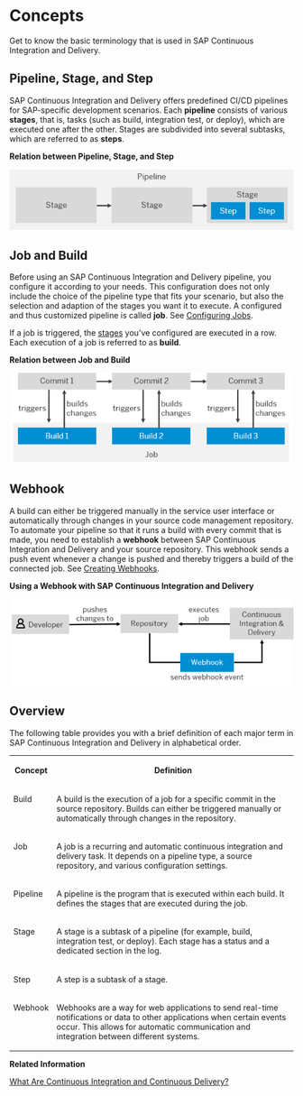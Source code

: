 <!-- loio707017c681aa4bc09d0279f08115dcae -->

# Concepts

Get to know the basic terminology that is used in SAP Continuous Integration and Delivery.



<a name="loio707017c681aa4bc09d0279f08115dcae__section_dxw_cp3_qnb"/>

## Pipeline, Stage, and Step

SAP Continuous Integration and Delivery offers predefined CI/CD pipelines for SAP-specific development scenarios. Each **pipeline** consists of various **stages**, that is, tasks \(such as build, integration test, or deploy\), which are executed one after the other. Stages are subdivided into several subtasks, which are referred to as **steps**.

  
  
**Relation between Pipeline, Stage, and Step**

![Relation between Pipeline, Stage, and Step](images/Pipeline_Stage_and_Step_3b45e12.png "Relation between Pipeline, Stage, and Step")



<a name="loio707017c681aa4bc09d0279f08115dcae__section_n1n_3dv_z1c"/>

## Job and Build

Before using an SAP Continuous Integration and Delivery pipeline, you configure it according to your needs. This configuration does not only include the choice of the pipeline type that fits your scenario, but also the selection and adaption of the stages you want it to execute. A configured and thus customized pipeline is called **job**. See [Configuring Jobs](configuring-jobs-e293286.md).

If a job is triggered, the [stages](concepts-707017c.md#loio707017c681aa4bc09d0279f08115dcae__section_dxw_cp3_qnb) you’ve configured are executed in a row. Each execution of a job is referred to as **build**.

  
  
**Relation between Job and Build**

![Relation between Job and Build](images/Job_and_Build_b9c7b89.png "Relation between Job and Build")



<a name="loio707017c681aa4bc09d0279f08115dcae__section_t3w_dp3_qnb"/>

## Webhook

A build can either be triggered manually in the service user interface or automatically through changes in your source code management repository. To automate your pipeline so that it runs a build with every commit that is made, you need to establish a **webhook** between SAP Continuous Integration and Delivery and your source repository. This webhook sends a push event whenever a change is pushed and thereby triggers a build of the connected job. See [Creating Webhooks](creating-webhooks-a273cff.md).

  
  
**Using a Webhook with SAP Continuous Integration and Delivery**

![Using a Webhook with SAP Continuous Integration and Delivery](images/Webhooks_e0bceaa.png "Using a Webhook with SAP Continuous Integration and Delivery")



<a name="loio707017c681aa4bc09d0279f08115dcae__section_mkc_hfv_z1c"/>

## Overview

The following table provides you with a brief definition of each major term in SAP Continuous Integration and Delivery in alphabetical order.


<table>
<tr>
<th valign="top">

Concept

</th>
<th valign="top">

Definition

</th>
</tr>
<tr>
<td valign="top">

Build

</td>
<td valign="top">

A build is the execution of a job for a specific commit in the source repository. Builds can either be triggered manually or automatically through changes in the repository.

</td>
</tr>
<tr>
<td valign="top">

Job

</td>
<td valign="top">

A job is a recurring and automatic continuous integration and delivery task. It depends on a pipeline type, a source repository, and various configuration settings.

</td>
</tr>
<tr>
<td valign="top">

Pipeline

</td>
<td valign="top">

A pipeline is the program that is executed within each build. It defines the stages that are executed during the job.

</td>
</tr>
<tr>
<td valign="top">

Stage

</td>
<td valign="top">

A stage is a subtask of a pipeline \(for example, build, integration test, or deploy\). Each stage has a status and a dedicated section in the log.

</td>
</tr>
<tr>
<td valign="top">

Step

</td>
<td valign="top">

A step is a subtask of a stage.

</td>
</tr>
<tr>
<td valign="top">

Webhook

</td>
<td valign="top">

Webhooks are a way for web applications to send real-time notifications or data to other applications when certain events occur. This allows for automatic communication and integration between different systems.

</td>
</tr>
</table>

**Related Information**  


[What Are Continuous Integration and Continuous Delivery?](https://help.sap.com/viewer/ee5a61247061455ab232c19179fe4c3b/Cloud/en-US/5ba483a2c97b4ad5ab0148f4a6c5a9ee.html "Get an overview of the continuous integration and delivery concepts.")

